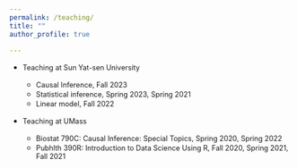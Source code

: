 ```yaml
---
permalink: /teaching/
title: ""
author_profile: true

---
```

* <span style="font-size:0.9em;"> Teaching at Sun Yat-sen University
    * <span style="font-size:0.9em;">Causal Inference, Fall 2023 </span>   
    * <span style="font-size:0.9em;">Statistical inference, Spring 2023, Spring 2021 </span>  
    * <span style="font-size:0.9em;">Linear model, Fall 2022 </span>  
    
* <span style="font-size:0.9em;"> Teaching at UMass
    * <span style="font-size:0.9em;">Biostat 790C: Causal Inference: Special Topics, Spring 2020, Spring 2022 </span>   
    * <span style="font-size:0.9em;">Pubhlth 390R: Introduction to Data Science Using R, Fall 2020, Spring 2021, Fall 2021 </span>  
      
       
      



